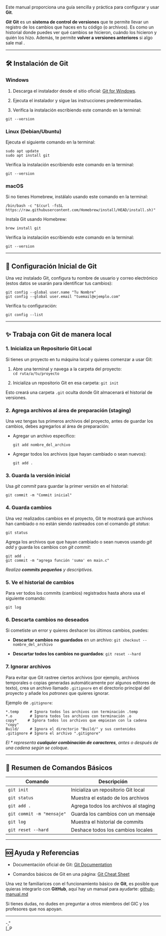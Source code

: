 Este manual proporciona una guía sencilla y práctica para configurar y usar **Git**. 

***Git***
	**Git** es un **sistema de control de versiones** que te permite llevar un registro de los cambios que haces en tu código (o archivos). Es como un historial donde puedes ver qué cambios se hicieron, cuándo los hicieron y quién los hizo. Además, te permite **volver a versiones anteriores** si algo sale mal .


---

## **🛠️ Instalación de Git**

### **Windows**

1. Descarga el instalador desde el sitio oficial: [Git for Windows](https://git-scm.com/download/win).
    
2. Ejecuta el instalador y sigue las instrucciones predeterminadas.
    
3. Verifica la instalación escribiendo este comando en la terminal:
    
```
git --version
```

### **Linux (Debian/Ubuntu)**

Ejecuta el siguiente comando en la terminal:

```
sudo apt update
sudo apt install git
```

Verifica la instalación escribiendo este comando en la terminal:

```
git --version
```

### **macOS**

Si no tienes Homebrew, instálalo usando este comando en la terminal:
```
/bin/bash -c "$(curl -fsSL https://raw.githubusercontent.com/Homebrew/install/HEAD/install.sh)"
```

Instala Git usando Homebrew:

```
brew install git
```

Verifica la instalación  escribiendo este comando en la terminal:

```
git --version
```

---

## **🔑 Configuración Inicial de Git**

Una vez instalado Git, configura tu nombre de usuario y correo electrónico (estos datos se usarán para identificar tus cambios):

```
git config --global user.name "Tu Nombre"
git config --global user.email "tuemail@ejemplo.com"
```

Verifica tu configuración:

```
git config --list
```

---
## **✨ Trabaja con Git de manera local**
### **1. Inicializa un Repositorio Git Local**

Si tienes un proyecto en tu máquina local y quieres comenzar a usar Git:

1. Abre una terminal y navega a la carpeta del proyecto:    
    `cd ruta/a/tu/proyecto`
    
2. Inicializa un repositorio Git en esa carpeta:
    `git init`

Esto creará una carpeta `.git` oculta donde Git almacenará el historial de versiones.

### **2. Agrega archivos al área de preparación (staging)**

Una vez tengas tus primeros archivos del proyecto, antes de guardar los cambios, debes agregarlos al área de preparación:

* Agregar un archivo específico:
	```
	git add nombre_del_archivo
	```
* Agregar todos los archivos (que hayan cambiado o sean nuevos):

	```
	git add .
	```

### **3. Guarda la versión inicial**

Usa *git commit* para guardar la primer versión en el historial:
```
git commit -m "Commit inicial"
```

### **4. Guarda cambios**

Una vez realizados cambios en el proyecto, Git te mostrará que archivos han cambiado o no están siendo rastreados con el comando *git status*:
```
git status
```

Agrega los archivos que que hayan cambiado o sean nuevos usando *git add* y guarda los cambios con *git commit*:

```
git add .
git commit -m "agrega función 'suma' en main.c"
```
*Realiza **commits pequeños** y descriptivos.*

### **5. Ve el historial de cambios**

Para ver todos los commits (cambios) registrados hasta ahora usa el siguiente comando:
```
git log
```

### **6. Descarta cambios no deseados**

Si cometiste un error y quieres deshacer los últimos cambios, puedes:

- **Descartar cambios no guardados** en un archivo:
    `git checkout -- nombre_del_archivo`
    
- **Descartar todos los cambios no guardados**:
    `git reset --hard`

### **7. Ignorar archivos**
Para evitar que Git rastree ciertos archivos (por ejemplo, archivos temporales o copias generadas automáticamente por algunos editores de texto), crea un archivo llamado `.gitignore` en el directorio principal del proyecto y añade los *patrones* que quieres ignorar.

Ejemplo de `.gitignore`:
```
*.temp     # Ignora todos los archivos con terminación .temp
*.o        # Ignora todos los archivos con terminación .o
copy*     # Ignora todos los archivos que empiezan con la cadena "copy"
Build/     # Ignora el directorio "Build/" y sus contenidos
.gitignore # Ignora el archivo ".gitignore"
```
*El * representa **cualquier combinación de caracteres**, antes o después de una cadena según se coloque*.

---
## 📝 **Resumen de Comandos Básicos**

| Comando                   | Descripción                          |
| ------------------------- | ------------------------------------ |
| `git init`                | Inicializa un repositorio Git local  |
| `git status`              | Muestra el estado de los archivos    |
| `git add .`               | Agrega todos los archivos al staging |
| `git commit -m "mensaje"` | Guarda los cambios con un mensaje    |
| `git log`                 | Muestra el historial de commits      |
| `git reset --hard`        | Deshace todos los cambios locales    |

---

## **🆘 Ayuda y Referencias**

- Documentación oficial de Git: [Git Documentation](https://git-scm.com/doc)
    
- Comandos básicos de Git en una página: [Git Cheat Sheet](https://education.github.com/git-cheat-sheet-education.pdf)    

Una vez te familiarices con el funcionamiento básico de **Git**, es posible que quieras integrarlo con **GitHub**, aquí hay un manual para ayudarte: [github-manual.md](https://github.com/IberoGIC/gic-general/blob/main/github-manual.md)

Si tienes dudas, no dudes en preguntar a otros miembros del GIC y los profesores que nos apoyan.

---
-,"  
[_P
